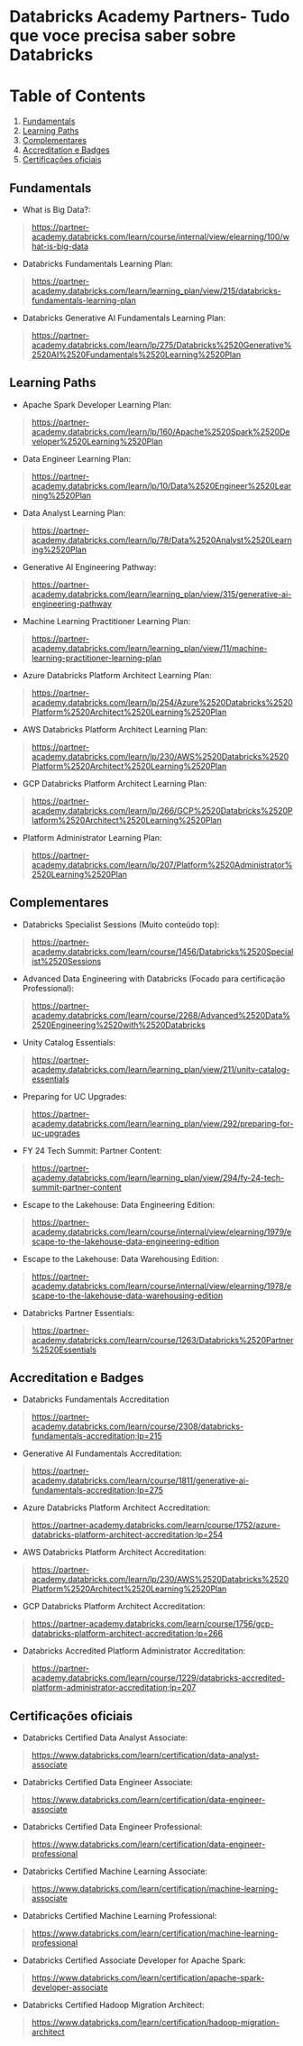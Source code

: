 # Databricks Academy Partners- Tudo que voce precisa saber sobre Databricks 

# Table of Contents
1. [Fundamentals](#Fundamentals)
2. [Learning Paths](#Learning-Paths)
3. [Complementares](#Complementares)
4. [Accreditation e Badges](#Accreditation-e-Badges)
5. [Certificações oficiais](#Certificações-oficiais)

## Fundamentals 

- What is Big Data?:
> https://partner-academy.databricks.com/learn/course/internal/view/elearning/100/what-is-big-data

- Databricks Fundamentals Learning Plan:
> https://partner-academy.databricks.com/learn/learning_plan/view/215/databricks-fundamentals-learning-plan

- Databricks Generative AI Fundamentals Learning Plan:
> https://partner-academy.databricks.com/learn/lp/275/Databricks%2520Generative%2520AI%2520Fundamentals%2520Learning%2520Plan

## Learning Paths

- Apache Spark Developer Learning Plan:
> https://partner-academy.databricks.com/learn/lp/160/Apache%2520Spark%2520Developer%2520Learning%2520Plan

- Data Engineer Learning Plan:
> https://partner-academy.databricks.com/learn/lp/10/Data%2520Engineer%2520Learning%2520Plan

- Data Analyst Learning Plan:
> https://partner-academy.databricks.com/learn/lp/78/Data%2520Analyst%2520Learning%2520Plan

- Generative AI Engineering Pathway:
> https://partner-academy.databricks.com/learn/learning_plan/view/315/generative-ai-engineering-pathway

- Machine Learning Practitioner Learning Plan:
> https://partner-academy.databricks.com/learn/learning_plan/view/11/machine-learning-practitioner-learning-plan

- Azure Databricks Platform Architect Learning Plan:
> https://partner-academy.databricks.com/learn/lp/254/Azure%2520Databricks%2520Platform%2520Architect%2520Learning%2520Plan

- AWS Databricks Platform Architect Learning Plan:
> https://partner-academy.databricks.com/learn/lp/230/AWS%2520Databricks%2520Platform%2520Architect%2520Learning%2520Plan

- GCP Databricks Platform Architect Learning Plan:
> https://partner-academy.databricks.com/learn/lp/266/GCP%2520Databricks%2520Platform%2520Architect%2520Learning%2520Plan

- Platform Administrator Learning Plan:
> https://partner-academy.databricks.com/learn/lp/207/Platform%2520Administrator%2520Learning%2520Plan


## Complementares

- Databricks Specialist Sessions (Muito conteúdo top):
> https://partner-academy.databricks.com/learn/course/1456/Databricks%2520Specialist%2520Sessions

- Advanced Data Engineering with Databricks (Focado para certificação Professional):
> https://partner-academy.databricks.com/learn/course/2268/Advanced%2520Data%2520Engineering%2520with%2520Databricks

- Unity Catalog Essentials:
> https://partner-academy.databricks.com/learn/learning_plan/view/211/unity-catalog-essentials

- Preparing for UC Upgrades:
> https://partner-academy.databricks.com/learn/learning_plan/view/292/preparing-for-uc-upgrades

- FY 24 Tech Summit: Partner Content:
> https://partner-academy.databricks.com/learn/learning_plan/view/294/fy-24-tech-summit-partner-content

- Escape to the Lakehouse: Data Engineering Edition:
> https://partner-academy.databricks.com/learn/course/internal/view/elearning/1979/escape-to-the-lakehouse-data-engineering-edition

- Escape to the Lakehouse: Data Warehousing Edition:
> https://partner-academy.databricks.com/learn/course/internal/view/elearning/1978/escape-to-the-lakehouse-data-warehousing-edition

- Databricks Partner Essentials:
> https://partner-academy.databricks.com/learn/course/1263/Databricks%2520Partner%2520Essentials


## Accreditation e Badges

- Databricks Fundamentals Accreditation
> https://partner-academy.databricks.com/learn/course/2308/databricks-fundamentals-accreditation;lp=215

- Generative AI Fundamentals Accreditation:
> https://partner-academy.databricks.com/learn/course/1811/generative-ai-fundamentals-accreditation;lp=275

- Azure Databricks Platform Architect Accreditation:
> https://partner-academy.databricks.com/learn/course/1752/azure-databricks-platform-architect-accreditation;lp=254

- AWS Databricks Platform Architect Accreditation:
> https://partner-academy.databricks.com/learn/lp/230/AWS%2520Databricks%2520Platform%2520Architect%2520Learning%2520Plan

- GCP Databricks Platform Architect Accreditation:
> https://partner-academy.databricks.com/learn/course/1756/gcp-databricks-platform-architect-accreditation;lp=266

- Databricks Accredited Platform Administrator Accreditation:
> https://partner-academy.databricks.com/learn/course/1229/databricks-accredited-platform-administrator-accreditation;lp=207

## Certificações oficiais

- Databricks Certified Data Analyst Associate:
> https://www.databricks.com/learn/certification/data-analyst-associate

- Databricks Certified Data Engineer Associate:
> https://www.databricks.com/learn/certification/data-engineer-associate

- Databricks Certified Data Engineer Professional:
> https://www.databricks.com/learn/certification/data-engineer-professional

- Databricks Certified Machine Learning Associate:
> https://www.databricks.com/learn/certification/machine-learning-associate

- Databricks Certified Machine Learning Professional:
> https://www.databricks.com/learn/certification/machine-learning-professional

- Databricks Certified Associate Developer for Apache Spark:
> https://www.databricks.com/learn/certification/apache-spark-developer-associate

- Databricks Certified Hadoop Migration Architect:
> https://www.databricks.com/learn/certification/hadoop-migration-architect
